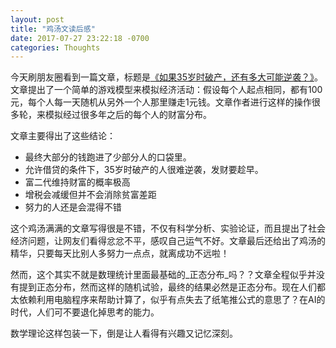 ```yaml
---
layout: post
title: "鸡汤文读后感"
date: 2017-07-27 23:22:18 -0700
categories: Thoughts
---
```

今天刷朋友圈看到一篇文章，标题是[《如果35岁时破产，还有多大可能逆袭？》](http://money.qq.com/a/20170727/004854.htm)。文章提出了一个简单的游戏模型来模拟经济活动：假设每个人起点相同，都有100元，每个人每一天随机从另外一个人那里赚走1元钱。文章作者进行这样的操作很多轮，来模拟经过很多年之后的每个人的财富分布。

文章主要得出了这些结论：
- 最终大部分的钱跑进了少部分人的口袋里。
- 允许借贷的条件下，35岁时破产的人很难逆袭，发财要趁早。
- 富二代维持财富的概率极高
- 增税会减缓但并不会消除贫富差距
- 努力的人还是会混得不错

这个鸡汤满满的文章写得很是不错，不仅有科学分析、实验论证，而且提出了社会经济问题，让网友们看得忿忿不平，感叹自己运气不好。文章最后还给出了鸡汤的精华，只要每天比别人多努力一点点，就离成功不远啦！

然而，这个其实不就是数理统计里面最基础的_正态分布_吗？？文章全程似乎并没有提到正态分布，然而这样的随机试验，最终的结果必然是正态分布。现在人们都太依赖利用电脑程序来帮助计算了，似乎有点失去了纸笔推公式的意思了？在AI的时代，人们可不要退化掉思考的能力。

数学理论这样包装一下，倒是让人看得有兴趣又记忆深刻。

